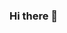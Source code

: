 ### Hi there 👋

<!--
**wdodsalman/wdodsalman** is a ✨ _special_ ✨ repository because its `README.md` (this file) appears on your GitHub profile.

Here are some ideas to get you started:

- 🔭 I’m currently working on ...
- 🌱 I’m currently learning Dart
- 👯 I’m looking to collaborate on ...
- 🤔 I’m looking for help with Flutter
- 💬 Ask me about instagram.com/abdulwaodithawi
- 📫 How to reach me: ...
- 😄 Pronouns: ...
- ⚡ Fun fact: ...
 schedule:
 — cron: ‘0 * * * *’
-->

